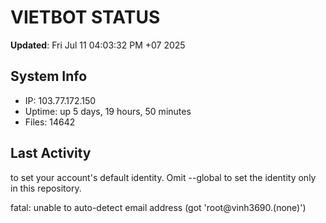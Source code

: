 # VIETBOT STATUS
**Updated**: Fri Jul 11 04:03:32 PM +07 2025

## System Info
- IP: 103.77.172.150
- Uptime: up 5 days, 19 hours, 50 minutes
- Files: 14642

## Last Activity

to set your account's default identity.
Omit --global to set the identity only in this repository.

fatal: unable to auto-detect email address (got 'root@vinh3690.(none)')
